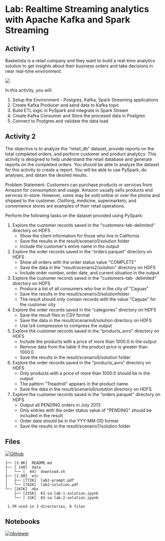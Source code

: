 # Lab: Realtime Streaming analytics with Apache Kafka and Spark Streaming

## Activity 1

Basketista is a retail company and they want to build a real-time analytics solution to get insights about their business orders and take decisions in near real-time environment.

![](https://user-images.githubusercontent.com/62965911/211325959-dec2aa5c-93c5-403d-9dbe-bb5fe0b8d45f.svg)

In this activity, you will:

1. Setup the Environment - Postgres, Kafka, Spark Streaming applications
2. Create Kafka Producer and send data to Kafka topic
3. Build ETL logic in PySpark and integrate in Spark Stream
4. Create Kafka Consumer and Store the procesed data in Postgres
5. Connect to Postgres and validate the data load

## Activity 2

The objective is to analyze the “retail_db” dataset, provide reports on the total completed orders, and perform customer and product analytics. This activity is designed to help understand the retail database and generate reports on the completed orders. You should be able to analyze the dataset for this activity to create a report. You will be able to use PySpark, do analyses, and obtain the desired results.

Problem Statement: Customers can purchase products or services from Amazon for consumption and usage. Amazon usually sells products and services in-store. However, some may be sold online or over the phone and shipped to the customer. Clothing, medicine, supermarkets, and convenience stores are examples of their retail operations.
 
Perform the following tasks on the dataset provided using PySpark:

1. Explore the customer records saved in the "customers-tab-delimited“ directory on HDFS
    - Show the client information for those who live in California
    - Save the results in the result/scenario1/solution folder
    - Include the customer's entire name in the output
2. Explore the order records saved in the “orders parquet” directory on HDFS
    - Show all orders with the order status value "COMPLETE“
    - Save the data in the "result/scenario2/solution" directory on HDFS
    - Include order number, order date, and current situation in the output
3. Explore the customer records saved in the "customers-tab- delimited“ directory on HDFS
    - Produce a list of all consumers who live in the city of "Caguas"
    - Save the results in the result/scenario3/solutionfolder
    - The result should only contain records with the value "Caguas" for the customer city
4. Explore the order records saved in the “categories” directory on HDFS
    - Save the result files in CSV format
    - Save the data in the result/scenario4/solution directory on HDFS
    - Use lz4 compression to compress the output
5. Explore the customer records saved in the “products_avro" directory on HDFS
    - Include the products with a price of more than 1000.0 in the output
    - Remove data from the table if the product price is greater than 1000.0
    - Save the results in the result/scenario5/solution folder
6. Explore the order records saved in the “products_avro” directory on HDFS
    - Only products with a price of more than 1000.0 should be in the output
    - The pattern "Treadmill" appears in the product name
    - Save the data in the result/scenario6/solution directory on HDFS
7. Explore the customer records saved in the “orders parquet" directory on HDFS
    - Output all PENDING orders in July 2013
    - Only entries with the order status value of "PENDING" should be included in the result
    - Order date should be in the YYY-MM-DD format
    - Save the results in the result/scenario7/solution folder

## Files

[![Github](https://img.shields.io/badge/GitHub-100000?style=for-the-badge&logo=github&logoColor=white)](https://github.com/sparsh-ai/recohut/tree/main/docs/03-processing/lab-kafka-spark-streaming)

```
├── [3.9K]  README.md
├── [ 140]  data
│   └── [  44]  download.sh
├── [1.5M]  etc
│   ├── [772K]  lab2-prompt.pdf
│   └── [742K]  lab2-solution.pdf
└── [267K]  nbs
    ├── [235K]  01-sa-lab-1-solution.ipynb
    └── [ 31K]  02-sa-lab-2-solution.ipynb

 1.7M used in 3 directories, 6 files
```

## Notebooks

[![nbviewer](https://img.shields.io/badge/jupyter-notebook-informational?logo=jupyter)](https://nbviewer.org/github/sparsh-ai/recohut/blob/main/docs/03-processing/lab-kafka-spark-streaming/nbs)